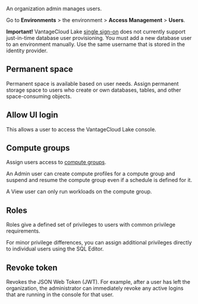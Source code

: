
An organization admin manages users.

Go to **Environments** > the environment > **Access Management** > **Users**.

**Important!** VantageCloud Lake [single sign-on](mxq1680183881642.md) does not currently support just-in-time database user provisioning. You must add a new database user to an environment manually. Use the same username that is stored in the identity provider.

## Permanent space


Permanent space is available based on user needs. Assign permanent storage space to users who create or own databases, tables, and other space-consuming objects.

## Allow UI login


This allows a user to access the VantageCloud Lake console.

## Compute groups


Assign users access to [compute groups](mqu1640280532737.md).

An Admin user can create compute profiles for a compute group and suspend and resume the compute group even if a schedule is defined for it.

A View user can only run workloads on the compute group.

## Roles


Roles give a defined set of privileges to users with common privilege requirements.

For minor privilege differences, you can assign additional privileges directly to individual users using the SQL Editor.

## Revoke token


Revokes the JSON Web Token (JWT). For example, after a user has left the organization, the administrator can immediately revoke any active logins that are running in the console for that user.

